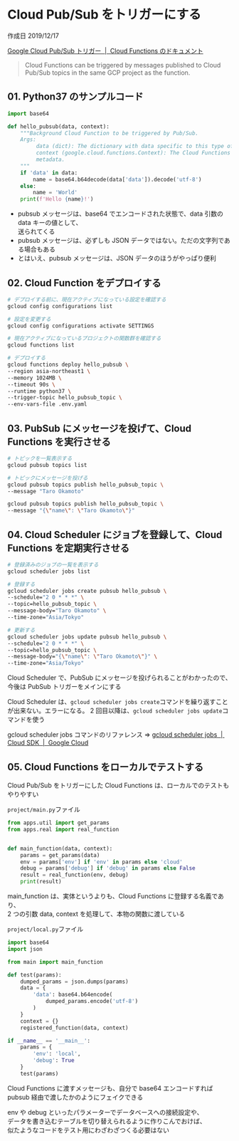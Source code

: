 # Cloud Pub/Sub をトリガーにする

作成日 2019/12/17

[Google Cloud Pub/Sub トリガー  \|  Cloud Functions のドキュメント](https://cloud.google.com/functions/docs/calling/pubsub)

> Cloud Functions can be triggered by messages published to Cloud Pub/Sub topics in the same GCP project as the function.

## 01. Python37 のサンプルコード

```python
import base64

def hello_pubsub(data, context):
    """Background Cloud Function to be triggered by Pub/Sub.
    Args:
         data (dict): The dictionary with data specific to this type of event.
         context (google.cloud.functions.Context): The Cloud Functions event
         metadata.
    """
    if 'data' in data:
        name = base64.b64decode(data['data']).decode('utf-8')
    else:
        name = 'World'
    print(f'Hello {name}!')
```

-   pubsub メッセージは、base64 でエンコードされた状態で、data 引数の data キーの値として、\
    送られてくる
-   pubsub メッセージは、必ずしも JSON データではない。ただの文字列である場合もある
-   とはいえ、pubsub メッセージは、JSON データのほうがやっぱり便利

## 02. Cloud Function をデプロイする

```bash
# デプロイする前に、現在アクティブになっている設定を確認する
gcloud config configurations list

# 設定を変更する
gcloud config configurations activate SETTINGS

# 現在アクティブになっているプロジェクトの関数群を確認する
gcloud functions list

# デプロイする
gcloud functions deploy hello_pubsub \
--region asia-northeast1 \
--memory 1024MB \
--timeout 90s \
--runtime python37 \
--trigger-topic hello_pubsub_topic \
--env-vars-file .env.yaml
```

## 03. PubSub にメッセージを投げて、Cloud Functions を実行させる

```bash
# トピックを一覧表示する
gcloud pubsub topics list

# トピックにメッセージを投げる
gcloud pubsub topics publish hello_pubsub_topic \
--message "Taro Okamoto"

gcloud pubsub topics publish hello_pubsub_topic \
--message "{\"name\": \"Taro Okamoto\"}"
```

## 04. Cloud Scheduler にジョブを登録して、Cloud Functions を定期実行させる

```bash
# 登録済みのジョブの一覧を表示する
gcloud scheduler jobs list

# 登録する
gcloud scheduler jobs create pubsub hello_pubsub \
--schedule="2 0 * * *" \
--topic=hello_pubsub_topic \
--message-body="Taro Okamoto" \
--time-zone="Asia/Tokyo"

# 更新する
gcloud scheduler jobs update pubsub hello_pubsub \
--schedule="2 0 * * *" \
--topic=hello_pubsub_topic \
--message-body="{\"name\": \"Taro Okamoto\"}" \
--time-zone="Asia/Tokyo"
```

Cloud Scheduler で、PubSub にメッセージを投げられることがわかったので、今後は PubSub トリガーをメインにする

Cloud Scheduler は、`gcloud scheduler jobs create`コマンドを繰り返すことが出来ない。エラーになる。
2 回目以降は、`gcloud scheduler jobs update`コマンドを使う

gcloud scheduler jobs コマンドのリファレンス => [gcloud scheduler jobs  \|  Cloud SDK  \|  Google Cloud](https://cloud.google.com/sdk/gcloud/reference/scheduler/jobs/)

## 05. Cloud Functions をローカルでテストする

Cloud Pub/Sub をトリガーにした Cloud Functions は、ローカルでのテストもやりやすい

`project/main.py`ファイル

```python
from apps.util import get_params
from apps.real import real_function


def main_function(data, context):
    params = get_params(data)
    env = params['env'] if 'env' in params else 'cloud'
    debug = params['debug'] if 'debug' in params else False
    result = real_function(env, debug)
    print(result)
```

main_function は、実体というよりも、Cloud Functions に登録する名義であり、\
2 つの引数 data, context を処理して、本物の関数に渡している

`project/local.py`ファイル

```python
import base64
import json

from main import main_function

def test(params):
    dumped_params = json.dumps(params)
    data = {
        'data': base64.b64encode(
            dumped_params.encode('utf-8')
        )
    }
    context = {}
    registered_function(data, context)

if __name__ == '__main__':
    params = {
        'env': 'local',
        'debug': True
    }
    test(params)
```

Cloud Functions に渡すメッセージも、自分で base64 エンコードすれば\
pubsub 経由で渡したかのようにフェイクできる

env や debug といったパラメーターでデータベースへの接続設定や、\
データを書き込むテーブルを切り替えられるように作りこんでおけば、\
似たようなコードをテスト用にわざわざつくる必要はない
